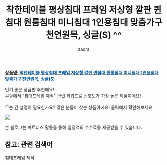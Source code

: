 ﻿---
layout: post
title:  "착한테이블 평상침대 프레임 저상형 깔판 퀸침대 원룸침대 미니침대 1인용침대 맞춤가구 천연원목, 싱글(S) ^^"
author: zacra
categories: [ 아이템 ]
tags: [침대프레임 제작]
image: https://static.coupangcdn.com/image/vendor_inventory/289f/f1e65154e5abf8eadf2ec9a91841af230ea63b9d1cf7ed2637680db7d562.jpg 
description: "쿠팡에서 침대프레임 제작 관련 키워드로 가장 고객 선호도가 높은 제품이랍니다."
rating: 4.5
---

<a href="https://link.coupang.com/re/AFFSDP?lptag=AF8407795&pageKey=175256591&itemId=500845523&vendorItemId=4277436265&traceid=V0-153-51c88fc756724b86"><b>상품명: <font color='#01579B'>착한테이블 평상침대 프레임 저상형 깔판 퀸침대 원룸침대 미니침대 1인용침대 맞춤가구 천연원목, 싱글(S)</font></b></a>

인기 좋은 상품만 추천해요!<br/>
쿠팡에서 "침대프레임 제작" 관련 키워드로 선호도가 가장 높은 제품이에요!<br/><br/>
무슨 긴 설명이 필요한가요? 많은 분들이 찾는 상품이에요!
클릭해서 확인해보세요


<a href="https://link.coupang.com/re/AFFSDP?lptag=AF8407795&pageKey=175256591&itemId=500845523&vendorItemId=4277436265&traceid=V0-153-51c88fc756724b86"><img src="https://thumbnail10.coupangcdn.com/thumbnails/remote/q89/image/vendor_inventory/43f6/6330aca45d569f198d1610a26dd83f7e7e6f215a274f3452f8d5de62f5b3.jpg"></a> 

본 블로그는 파트너스 활동을 통해 일정액의 수수료를 제공받을 수 있습니다.

## 참고: 관련 검색어    
침대프레임 제작